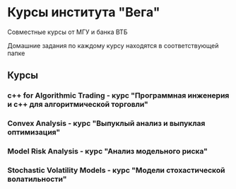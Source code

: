 # Курсы института "Вега"
Совместные курсы от МГУ и банка ВТБ

Домашние задания по каждому курсу находятся в соответствующей папке

## Курсы
### c++ for Algorithmic Trading - курс "Программная инженерия и c++ для алгоритмической торговли"
### Convex Analysis - курс "Выпуклый анализ и выпуклая оптимизация"
### Model Risk Analysis - курс "Анализ модельного риска"
### Stochastic Volatility Models - курс "Модели стохастической волатильности"
